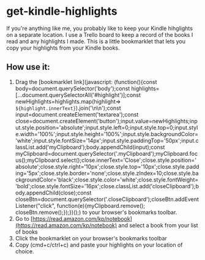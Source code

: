# get-kindle-highlights
If you're anything like me, you probably like to keep your Kindle hihglights on a separate location. I use a Trello board to keep a record of the books I read and any highlights I made. This is a little bookmarklet that lets you copy your highlights from your Kindle books.

## How use it:

1. Drag the [bookmarklet link](javascript: (function(){const body=document.querySelector('body');const highlights=[...document.querySelectorAll('#highlight')];const newHighlights=highlights.map(highlight=> `${highlight.innerText}`).join('\n\n');const input=document.createElement('textarea');const close=document.createElement('button');input.value=newHighlights;input.style.position='absolute';input.style.left=0;input.style.top=0;input.style.width='100%';input.style.height='100%';input.style.backgroundColor='white';input.style.fontSize='14px';input.style.paddingTop='50px';input.classList.add('myClipboard');body.appendChild(input);const myClipboard=document.querySelector('.myClipboard');myClipboard.focus();myClipboard.select();close.innerText='Close';close.style.position='absolute';close.style.right='10px';close.style.top='10px';close.style.padding='5px';close.style.border='none';close.style.zIndex=10;close.style.backgroundColor='black';close.style.color='white';close.style.fontWeight='bold';close.style.fontSize='16px';close.classList.add('closeClipboard');body.appendChild(close);const closeBtn=document.querySelector('.closeClipboard');closeBtn.addEventListener("click", function(e){myClipboard.remove(); closeBtn.remove();});})();) to your browser's bookmarks toolbar.
2. Go to [https://read.amazon.com/kp/notebook](https://read.amazon.com/kp/notebook) and select a book from your list of books
3. Click the bookmarklet on your browser's bookmarks toolbar
4. Copy (cmd+c/ctrl+c) and paste your highlights on your location of choice.
